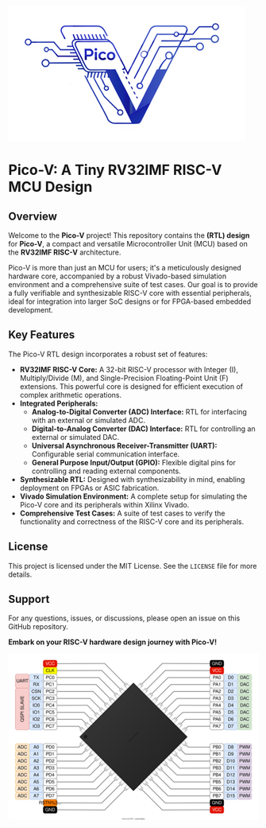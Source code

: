 ![Project Logo](documents/logo.png "Pico-V")

# Pico-V: A Tiny RV32IMF RISC-V MCU Design

## Overview

Welcome to the **Pico-V** project\! This repository contains the **(RTL) design** for **Pico-V**, a compact and versatile Microcontroller Unit (MCU) based on the **RV32IMF RISC-V** architecture.

Pico-V is more than just an MCU for users; it's a meticulously designed hardware core, accompanied by a robust Vivado-based simulation environment and a comprehensive suite of test cases. Our goal is to provide a fully verifiable and synthesizable RISC-V core with essential peripherals, ideal for integration into larger SoC designs or for FPGA-based embedded development.

## Key Features

The Pico-V RTL design incorporates a robust set of features:

  * **RV32IMF RISC-V Core:** A 32-bit RISC-V processor with Integer (I), Multiply/Divide (M), and Single-Precision Floating-Point Unit (F) extensions. This powerful core is designed for efficient execution of complex arithmetic operations.
  * **Integrated Peripherals:**
      * **Analog-to-Digital Converter (ADC) Interface:** RTL for interfacing with an external or simulated ADC.
      * **Digital-to-Analog Converter (DAC) Interface:** RTL for controlling an external or simulated DAC.
      * **Universal Asynchronous Receiver-Transmitter (UART):** Configurable serial communication interface.
      * **General Purpose Input/Output (GPIO):** Flexible digital pins for controlling and reading external components.
  * **Synthesizable RTL:** Designed with synthesizability in mind, enabling deployment on FPGAs or ASIC fabrication.
  * **Vivado Simulation Environment:** A complete setup for simulating the Pico-V core and its peripherals within Xilinx Vivado.
  * **Comprehensive Test Cases:** A suite of test cases to verify the functionality and correctness of the RISC-V core and its peripherals.

## License

This project is licensed under the MIT License. See the `LICENSE` file for more details.


## Support

For any questions, issues, or discussions, please open an issue on this GitHub repository.

**Embark on your RISC-V hardware design journey with Pico-V\!**

![Pinout](documents/Pico-V.svg "Pico-V")
